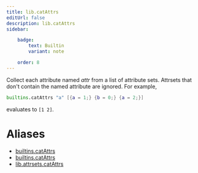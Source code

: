 ```yaml
---
title: lib.catAttrs
editUrl: false
description: lib.catAttrs
sidebar:

    badge:
        text: Builtin
        variant: note

    order: 8
---
```


Collect each attribute named *attr* from a list of attribute
sets.  Attrsets that don't contain the named attribute are
ignored. For example,

```nix
builtins.catAttrs "a" [{a = 1;} {b = 0;} {a = 2;}]
```

evaluates to `[1 2]`.


# Aliases

- [builtins.catAttrs](/nix-doc-comments/reference/builtins/builtins-catattrs)
- [builtins.catAttrs](/nix-doc-comments/reference/builtins/builtins-catattrs)
- [lib.attrsets.catAttrs](/nix-doc-comments/reference/lib/attrsets/lib-attrsets-catattrs)


